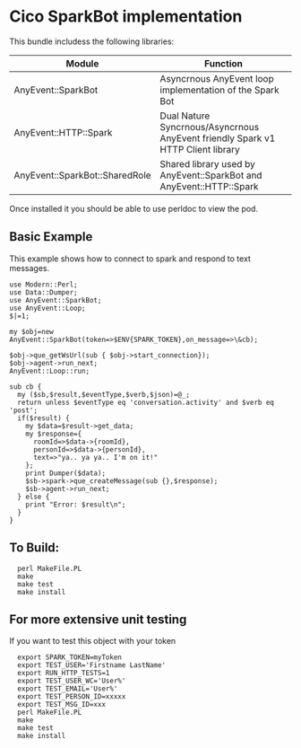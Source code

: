 
# Cico SparkBot implementation

This bundle includess the following libraries:

| Module | Function |
|--------|----------|
| AnyEvent::SparkBot | Asyncrnous AnyEvent loop implementation of the Spark Bot |
| AnyEvent::HTTP::Spark | Dual Nature Syncrnous/Asyncrnous AnyEvent friendly Spark v1 HTTP Client library |
| AnyEvent::SparkBot::SharedRole | Shared library used by AnyEvent::SparkBot and AnyEvent::HTTP::Spark |

Once installed it you should be able to use perldoc to view the pod.

## Basic Example

This example shows how to connect to spark and respond to text messages.
```
use Modern::Perl;
use Data::Dumper;
use AnyEvent::SparkBot;
use AnyEvent::Loop;
$|=1;

my $obj=new AnyEvent::SparkBot(token=>$ENV{SPARK_TOKEN},on_message=>\&cb);

$obj->que_getWsUrl(sub { $obj->start_connection});
$obj->agent->run_next;
AnyEvent::Loop::run;

sub cb {
  my ($sb,$result,$eventType,$verb,$json)=@_;
  return unless $eventType eq 'conversation.activity' and $verb eq 'post';
  if($result) {
    my $data=$result->get_data;
    my $response={
      roomId=>$data->{roomId},
      personId=>$data->{personId},
      text=>"ya.. ya ya.. I'm on it!"
    };
    print Dumper($data);
    $sb->spark->que_createMessage(sub {},$response);
    $sb->agent->run_next;
  } else {
    print "Error: $result\n";
  }
}
```

## To Build:
```
  perl MakeFile.PL
  make
  make test
  make install
```

## For more extensive unit testing

If you want to test this object with your token
```
  export SPARK_TOKEN=myToken
  export TEST_USER='Firstname LastName'
  export RUN_HTTP_TESTS=1
  export TEST_USER_WC='User%'
  export TEST_EMAIL='User%'
  export TEST_PERSON_ID=xxxxx
  export TEST_MSG_ID=xxx
  perl MakeFile.PL
  make
  make test
  make install
```
